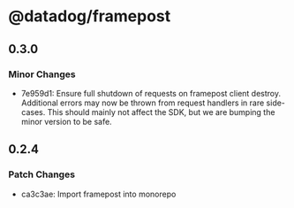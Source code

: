 # @datadog/framepost

## 0.3.0

### Minor Changes

-   7e959d1: Ensure full shutdown of requests on framepost client destroy. Additional errors may now be thrown from request handlers in rare side-cases. This should mainly not affect the SDK, but we are bumping the minor version to be safe.

## 0.2.4

### Patch Changes

-   ca3c3ae: Import framepost into monorepo

